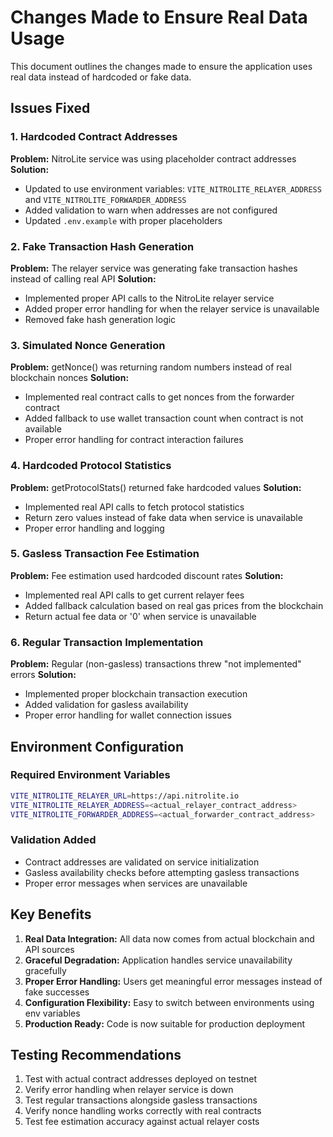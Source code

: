 # Changes Made to Ensure Real Data Usage

This document outlines the changes made to ensure the application uses real data instead of hardcoded or fake data.

## Issues Fixed

### 1. Hardcoded Contract Addresses
**Problem:** NitroLite service was using placeholder contract addresses
**Solution:** 
- Updated to use environment variables: `VITE_NITROLITE_RELAYER_ADDRESS` and `VITE_NITROLITE_FORWARDER_ADDRESS`
- Added validation to warn when addresses are not configured
- Updated `.env.example` with proper placeholders

### 2. Fake Transaction Hash Generation
**Problem:** The relayer service was generating fake transaction hashes instead of calling real API
**Solution:**
- Implemented proper API calls to the NitroLite relayer service
- Added proper error handling for when the relayer service is unavailable
- Removed fake hash generation logic

### 3. Simulated Nonce Generation
**Problem:** getNonce() was returning random numbers instead of real blockchain nonces
**Solution:**
- Implemented real contract calls to get nonces from the forwarder contract
- Added fallback to use wallet transaction count when contract is not available
- Proper error handling for contract interaction failures

### 4. Hardcoded Protocol Statistics
**Problem:** getProtocolStats() returned fake hardcoded values
**Solution:**
- Implemented real API calls to fetch protocol statistics
- Return zero values instead of fake data when service is unavailable
- Proper error handling and logging

### 5. Gasless Transaction Fee Estimation
**Problem:** Fee estimation used hardcoded discount rates
**Solution:**
- Implemented real API calls to get current relayer fees
- Added fallback calculation based on real gas prices from the blockchain
- Return actual fee data or '0' when service is unavailable

### 6. Regular Transaction Implementation
**Problem:** Regular (non-gasless) transactions threw "not implemented" errors
**Solution:**
- Implemented proper blockchain transaction execution
- Added validation for gasless availability
- Proper error handling for wallet connection issues

## Environment Configuration

### Required Environment Variables
```bash
VITE_NITROLITE_RELAYER_URL=https://api.nitrolite.io
VITE_NITROLITE_RELAYER_ADDRESS=<actual_relayer_contract_address>
VITE_NITROLITE_FORWARDER_ADDRESS=<actual_forwarder_contract_address>
```

### Validation Added
- Contract addresses are validated on service initialization
- Gasless availability checks before attempting gasless transactions
- Proper error messages when services are unavailable

## Key Benefits

1. **Real Data Integration:** All data now comes from actual blockchain and API sources
2. **Graceful Degradation:** Application handles service unavailability gracefully
3. **Proper Error Handling:** Users get meaningful error messages instead of fake successes
4. **Configuration Flexibility:** Easy to switch between environments using env variables
5. **Production Ready:** Code is now suitable for production deployment

## Testing Recommendations

1. Test with actual contract addresses deployed on testnet
2. Verify error handling when relayer service is down
3. Test regular transactions alongside gasless transactions
4. Verify nonce handling works correctly with real contracts
5. Test fee estimation accuracy against actual relayer costs
